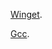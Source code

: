 [Winget][].

[Gcc][].

[Winget]: https://aka.ms/getwinget
[Gcc]: https://github.com/mmozeiko/build-gcc-mingw/releases
